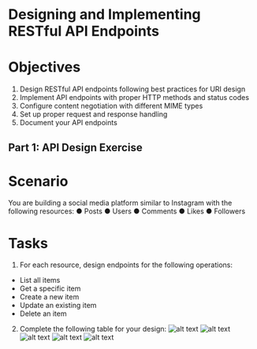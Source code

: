 # Designing and Implementing RESTful API Endpoints 

# Objectives
1. Design RESTful API endpoints following best practices for URI design
2. Implement API endpoints with proper HTTP methods and status codes
3. Configure content negotiation with different MIME types
4. Set up proper request and response handling
5. Document your API endpoints

## Part 1: API Design Exercise

# Scenario
You are building a social media platform similar to Instagram with the following resources:
● Posts
● Users
● Comments
● Likes
● Followers

# Tasks
1. For each resource, design endpoints for the following operations:
- List all items
- Get a specific item
- Create a new item
- Update an existing item
- Delete an item

2. Complete the following table for your design:
![alt text](img1.jpg)
![alt text](img2.jpg)
![alt text](img3.jpg)
![alt text](img4.jpg)
![alt text](img5.jpg)
